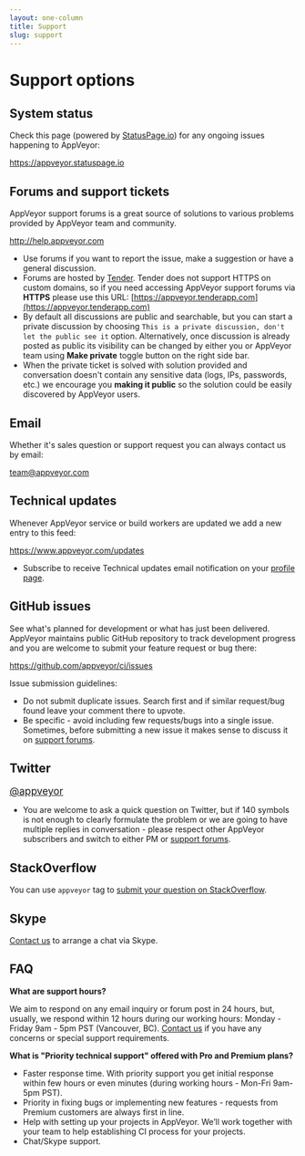 ```yaml
---
layout: one-column
title: Support
slug: support
---
```


# Support options

<!--TOC-->

## System status

Check this page (powered by [StatusPage.io](https://www.statuspage.io/)) for any ongoing issues happening to AppVeyor:

<a href="https://appveyor.statuspage.io" style="font-size:1.1rem;" target="_blank">https://appveyor.statuspage.io</a>

## Forums and support tickets

AppVeyor support forums is a great source of solutions to various problems provided by AppVeyor team and community.

<a href="http://help.appveyor.com" style="font-size:1.1rem;" target="_blank">http://help.appveyor.com</a>


* Use forums if you want to report the issue, make a suggestion or have a general discussion.
* Forums are hosted by [Tender](https://tenderapp.com/). Tender does not support HTTPS on custom domains, so if you need accessing AppVeyor support forums via **HTTPS** please use this URL: [https://appveyor.tenderapp.com](https://appveyor.tenderapp.com)
* By default all discussions are public and searchable, but you can start a private discussion by choosing `This is a private discussion, don't let the public see it` option. Alternatively, once discussion is already posted as public its visibility can be changed by either you or AppVeyor team using **Make private** toggle button on the right side bar.
* When the private ticket is solved with solution provided and conversation doesn't contain any sensitive data (logs, IPs, passwords, etc.) we encourage you **making it public** so the solution could be easily discovered by AppVeyor users.

## Email

Whether it's sales question or support request you can always contact us by email:

<a href="mailto:team@appveyor.com" style="font-size:1.1rem;">team@appveyor.com</a>


## Technical updates

Whenever AppVeyor service or build workers are updated we add a new entry to this feed:

<a href="/updates" style="font-size:1.1rem;">https://www.appveyor.com/updates</a>

* Subscribe to receive Technical updates email notification on your [profile page](https://ci.appveyor.com/profile).


## GitHub issues

See what's planned for development or what has just been delivered. AppVeyor maintains public GitHub repository to track development progress and you are welcome to submit your feature request or bug there:

<a href="https://github.com/appveyor/ci/issues" style="font-size:1.1rem;" target="_blank">https://github.com/appveyor/ci/issues</a>

Issue submission guidelines:

* Do not submit duplicate issues. Search first and if similar request/bug found leave your comment there to upvote.
* Be specific - avoid including few requests/bugs into a single issue. Sometimes, before submitting a new issue it makes sense to discuss it on [support forums](http://help.appveyor.com). 


## Twitter

<a href="https://twitter.com/appveyor" style="font-size:1.1rem;" target="_blank">@appveyor</a>

* You are welcome to ask a quick question on Twitter, but if 140 symbols is not enough to clearly formulate the problem or we are going to have multiple replies in conversation - please respect other AppVeyor subscribers and switch to either PM or [support forums](http://help.appveyor.com).

## StackOverflow

You can use `appveyor` tag to [submit your question on StackOverflow](https://stackoverflow.com/tags/appveyor/info).

## Skype

[Contact us](mailto:team@appveyor.com) to arrange a chat via Skype.

## FAQ

**What are support hours?**

We aim to respond on any email inquiry or forum post in 24 hours, but, usually, we respond within 12 hours during our working hours: Monday - Friday 9am - 5pm PST (Vancouver, BC).
[Contact us](mailto:team@appveyor.com) if you have any concerns or special support requirements.

**What is "Priority technical support" offered with Pro and Premium plans?**

* Faster response time. With priority support you get initial response within few hours or even minutes (during working hours - Mon-Fri 9am-5pm PST).
* Priority in fixing bugs or implementing new features - requests from Premium customers are always first in line.
* Help with setting up your projects in AppVeyor. We’ll work together with your team to help establishing CI process for your projects.
* Chat/Skype support.
